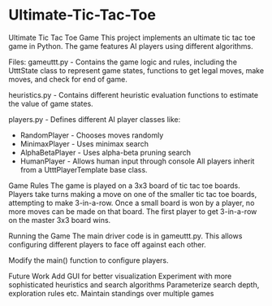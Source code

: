 # Ultimate-Tic-Tac-Toe
Ultimate Tic Tac Toe Game
This project implements an ultimate tic tac toe game in Python. The game features AI players using different algorithms.

Files:
gameuttt.py - Contains the game logic and rules, including the UtttState class to represent game states, functions to get legal moves, make moves, and check for end of game.

heuristics.py - Contains different heuristic evaluation functions to estimate the value of game states.

players.py - Defines different AI player classes like:
 - RandomPlayer - Chooses moves randomly
 - MinimaxPlayer - Uses minimax search
 - AlphaBetaPlayer - Uses alpha-beta pruning search
 - HumanPlayer - Allows human input through console
All players inherit from a UtttPlayerTemplate base class.

Game Rules
The game is played on a 3x3 board of tic tac toe boards. Players take turns making a move on one of the smaller tic tac toe boards, attempting to make 3-in-a-row. Once a small board is won by a player, no more moves can be made on that board. The first player to get 3-in-a-row on the master 3x3 board wins.

Running the Game
The main driver code is in gameuttt.py. This allows configuring different players to face off against each other.

Modify the main() function to configure players.

Future Work
Add GUI for better visualization
Experiment with more sophisticated heuristics and search algorithms
Parameterize search depth, exploration rules etc.
Maintain standings over multiple games
